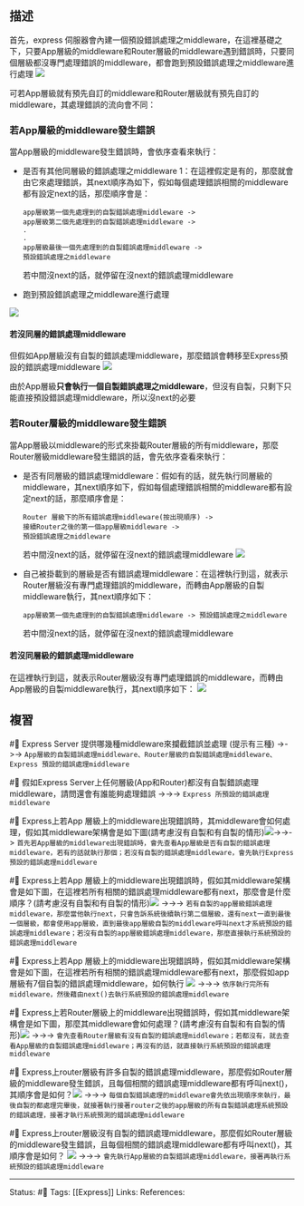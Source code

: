 
## 描述

首先，express 伺服器會內建一個預設錯誤處理之middleware，在這裡基礎之下，只要App層級的middleware和Router層級的middleware遇到錯誤時，只要同個層級都沒專門處理錯誤的middleware，都會跑到預設錯誤處理之middleware進行處理
![](https://res.cloudinary.com/dqfxgtyoi/image/upload/v1656852567/blog/middleware/error-handling/error-handling-sample_nv3br8.png)

可若App層級就有預先自訂的middleware和Router層級就有預先自訂的middleware，其處理錯誤的流向會不同：
### 若App層級的middleware發生錯誤
當App層級的middleware發生錯誤時，會依序查看來執行：
- 是否有其他同層級的錯誤處理之middleware 1：在這裡假定是有的，那麼就會由它來處理錯誤，其next順序為如下，假如每個處理錯誤相關的middleware都有設定next的話，那麼順序會是：
	```
	app層級第一個先處理到的自製錯誤處理middleware -> 
	app層級第二個先處理到的自製錯誤處理middleware ->
	.
	.
	app層級最後一個先處理到的自製錯誤處理middleware ->
	預設錯誤處理之middleware
	```
	若中間沒next的話，就停留在沒next的錯誤處理middleware
	
- 跑到預設錯誤處理之middleware進行處理

![](https://res.cloudinary.com/dqfxgtyoi/image/upload/v1674927487/blog/middleware/error-handling/error-handling-in-app-adv_ceighd.png)






#### 若沒同層的錯誤處理middleware

但假如App層級沒有自製的錯誤處理middleware，那麼錯誤會轉移至Express預設的錯誤處理middleware
![](https://res.cloudinary.com/dqfxgtyoi/image/upload/v1656852567/blog/middleware/error-handling/error-handling-in-app-without-custom_xnq28p.png)

由於App層級**只會執行一個自製錯誤處理之middleware**，但沒有自製，只剩下只能直接預設錯誤處理middleware，所以沒next的必要

### 若Router層級的middleware發生錯誤
當App層級以middleware的形式來掛載Router層級的所有middleware，那麼Router層級middleware發生錯誤的話，會先依序查看來執行：
- 是否有同層級的錯誤處理middleware：假如有的話，就先執行同層級的middleware，其next順序如下，假如每個處理錯誤相關的middleware都有設定next的話，那麼順序會是：
	```
	Router 層級下的所有錯誤處理middleware(按出現順序) -> 
	接續Router之後的第一個app層級middleware ->
	預設錯誤處理之middleware
	```
	若中間沒next的話，就停留在沒next的錯誤處理middleware
![](https://res.cloudinary.com/dqfxgtyoi/image/upload/v1674926792/blog/middleware/error-handling/error-handling-in-route-adv_p3pa72.png)

- 自己被掛載到的層級是否有錯誤處理middleware：在這裡執行到這，就表示Router層級沒有專門處理錯誤的middleware，而轉由App層級的自製middleware執行，其next順序如下：
	```
	app層級第一個先處理到的自製錯誤處理middleware -> 預設錯誤處理之middleware
	```
	
	若中間沒next的話，就停留在沒next的錯誤處理middleware







#### 若沒同層級的錯誤處理middleware
在這裡執行到這，就表示Router層級沒有專門處理錯誤的middleware，而轉由App層級的自製middleware執行，其next順序如下：
![](https://res.cloudinary.com/dqfxgtyoi/image/upload/v1656854628/blog/middleware/error-handling/error-handling-in-route-without-custom_wwsimj.png)



## 複習
#🧠 Express Server 提供哪幾種middleware來攔截錯誤並處理 (提示有三種) ->->-> `App層級的自製錯誤處理middleware、Router層級的自製錯誤處理middleware、Express 預設的錯誤處理middleware`
<!--SR:!2023-03-13,156,250-->

#🧠 假如Express Server上任何層級(App和Router)都沒有自製錯誤處理middleware，請問還會有誰能夠處理錯誤 ->->-> `Express 所預設的錯誤處理middleware`
<!--SR:!2023-10-16,283,250-->


#🧠 Express上若App 層級上的middleware出現錯誤時，其middleware會如何處理，假如其middleware架構會是如下圖(請考慮沒有自製和有自製的情形)![](https://res.cloudinary.com/dqfxgtyoi/image/upload/v1656852567/blog/middleware/error-handling/error-handling-sample_nv3br8.png)->->-> `首先若App層級的middleware出現錯誤時，會先查看App層級是否有自製的錯誤處理middleware，若有的話就執行那個；若沒有自製的錯誤處理middleware，會先執行Express 預設的錯誤處理middleware`
<!--SR:!2023-07-14,174,250-->


#🧠 Express上若App 層級上的middleware出現錯誤時，假如其middleware架構會是如下圖，在這裡若所有相關的錯誤處理middleware都有next，那麼會是什麼順序？(請考慮沒有自製和有自製的情形)![](https://res.cloudinary.com/dqfxgtyoi/image/upload/v1656852567/blog/middleware/error-handling/error-handling-sample_nv3br8.png) ->->-> `若有自製的app層級錯誤處理middleware，那麼當他執行next，只會告訴系統後續執行第二個層級，還有next一直到最後一個層級，都會使用app層級，直到最後app層級自製的middleware呼叫next才系統預設的錯誤處理middleware；若沒有自製的app層級錯誤處理middleware，那麼直接執行系統預設的錯誤處理middleware`
<!--SR:!2023-02-04,5,248-->






#🧠  Express上若App 層級上的middleware出現錯誤時，假如其middleware架構會是如下圖，在這裡若所有相關的錯誤處理middleware都有next，那麼假如app層級有7個自製的錯誤處理middleware，如何執行 ![](https://res.cloudinary.com/dqfxgtyoi/image/upload/v1656852567/blog/middleware/error-handling/error-handling-sample_nv3br8.png) ->->-> `依序執行完所有middleware，然後藉由next()去執行系統預設的錯誤處理middleware`
<!--SR:!2023-05-17,133,250-->


#🧠 Express上若Router層級上的middleware出現錯誤時，假如其middleware架構會是如下圖，那麼其middleware會如何處理？(請考慮沒有自製和有自製的情形)![](https://res.cloudinary.com/dqfxgtyoi/image/upload/v1656852567/blog/middleware/error-handling/error-handling-sample_nv3br8.png) ->->-> `會先查看Router層級有沒有自製的錯誤處理middleware；若都沒有，就去查看App層級的自製錯誤處理middleware；再沒有的話，就直接執行系統預設的錯誤處理middleware`
<!--SR:!2023-04-02,87,230-->


#🧠 Express上router層級有許多自製的錯誤處理middleware，那麼假如Router層級的middleware發生錯誤，且每個相關的錯誤處理middleware都有呼叫next()，其順序會是如何？![](https://res.cloudinary.com/dqfxgtyoi/image/upload/v1656852567/blog/middleware/error-handling/error-handling-sample_nv3br8.png) ->->-> `每個自製錯誤處理的middleware會先依出現順序來執行，最後自製的都處理完畢後，就接著執行接著router之後的app層級的所有自製錯誤處理系統預設的錯誤處理，接著才執行系統預測的錯誤處理middleware`
<!--SR:!2023-02-20,15,248-->




#🧠 Express上router層級沒有自製的錯誤處理middleware，那麼假如Router層級的middleware發生錯誤，且每個相關的錯誤處理middleware都有呼叫next()，其順序會是如何？ ![](https://res.cloudinary.com/dqfxgtyoi/image/upload/v1656852567/blog/middleware/error-handling/error-handling-sample_nv3br8.png) ->->-> `會先執行App層級的自製錯誤處理middleware，接著再執行系統預設的錯誤處理middleware`
<!--SR:!2023-03-11,41,230-->


---
Status: #🌱 
Tags:
[[Express]]
Links:
References:
